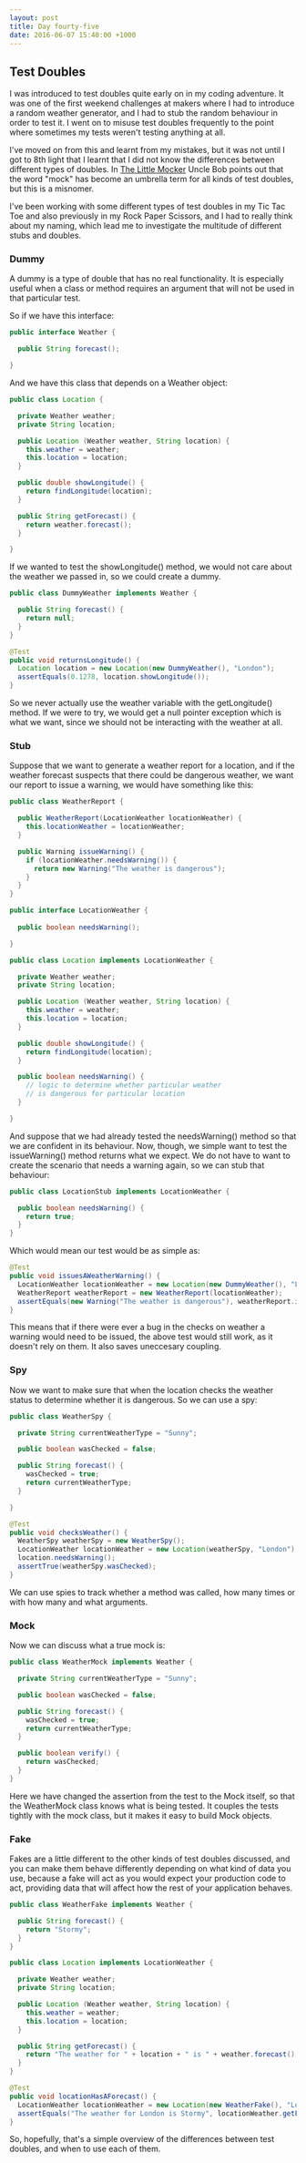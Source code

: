 ```yaml
---
layout: post
title: Day fourty-five
date: 2016-06-07 15:40:00 +1000
---
```


Test Doubles
-----

I was introduced to test doubles quite early on in my coding adventure.  It was one of the first weekend challenges at makers where I had to introduce a random weather generator, and I had to stub the random behaviour in order to test it.  I went on to misuse test doubles frequently to the point where sometimes my tests weren't testing anything at all.

I've moved on from this and learnt from my mistakes, but it was not until I got to 8th light that I learnt that I did not know the differences between different types of doubles.  In [The Little Mocker](https://blog.8thlight.com/uncle-bob/2014/05/14/TheLittleMocker.html) Uncle Bob points out that the word "mock" has become an umbrella term for all kinds of test doubles, but this is a misnomer.

I've been working with some different types of test doubles in my Tic Tac Toe and also previously in my Rock Paper Scissors, and I had to really think about my naming, which lead me to investigate the multitude of different stubs and doubles.

### Dummy

A dummy is a type of double that has no real functionality.  It is especially useful when a class or method requires an argument that will not be used in that particular test.

So if we have this interface:

```java
public interface Weather {

  public String forecast();

}
```

And we have this class that depends on a Weather object:

```java
public class Location {

  private Weather weather;
  private String location;

  public Location (Weather weather, String location) {
    this.weather = weather;
    this.location = location;
  }

  public double showLongitude() {
    return findLongitude(location);
  }

  public String getForecast() {
    return weather.forecast();
  }

}
```

If we wanted to test the showLongitude() method, we would not care about the weather we passed in, so we could create a dummy.

```java
public class DummyWeather implements Weather {

  public String forecast() {
    return null;
  }
}
```

```java
@Test
public void returnsLongitude() {
  Location location = new Location(new DummyWeather(), "London");
  assertEquals(0.1278, location.showLongitude());
}
```

So we never actually use the weather variable with the getLongitude() method.  If we were to try, we would get a null pointer exception which is what we want, since we should not be interacting with the weather at all.

### Stub

Suppose that we want to generate a weather report for a location, and if the weather forecast suspects that there could be dangerous weather, we want our report to issue a warning, we would have something like this:

```java
public class WeatherReport {

  public WeatherReport(LocationWeather locationWeather) {
    this.locationWeather = locationWeather;
  }

  public Warning issueWarning() {
    if (locationWeather.needsWarning()) {
      return new Warning("The weather is dangerous");
    }
  }
}
```

```java
public interface LocationWeather {
  
  public boolean needsWarning();

}
```

```java
public class Location implements LocationWeather {

  private Weather weather;
  private String location;

  public Location (Weather weather, String location) {
    this.weather = weather;
    this.location = location;
  }

  public double showLongitude() {
    return findLongitude(location);
  }

  public boolean needsWarning() {
    // logic to determine whether particular weather
    // is dangerous for particular location
  }

}
```

And suppose that we had already tested the needsWarning() method so that we are confident in its behaviour.  Now, though, we simple want to test the issueWarning() method returns what we expect.  We do not have to want to create the scenario that needs a warning again, so we can stub that behaviour:

```java
public class LocationStub implements LocationWeather {

  public boolean needsWarning() {
    return true;
  }
}
```
Which would mean our test would be as simple as: 

```java
@Test
public void issuesAWeatherWarning() {
  LocationWeather locationWeather = new Location(new DummyWeather(), "London");
  WeatherReport weatherReport = new WeatherReport(locationWeather);
  assertEquals(new Warning("The weather is dangerous"), weatherReport.issueWarning());
}
```

This means that if there were ever a bug in the checks on weather a warning would need to be issued, the above test would still work, as it doesn't rely on them.  It also saves uneccesary coupling.

### Spy

Now we want to make sure that when the location checks the weather status to determine whether it is dangerous. So we can use a spy:

```java
public class WeatherSpy {

  private String currentWeatherType = "Sunny";

  public boolean wasChecked = false;

  public String forecast() {
    wasChecked = true;
    return currentWeatherType;
  }

}
```

```java
@Test
public void checksWeather() {
  WeatherSpy weatherSpy = new WeatherSpy();
  LocationWeather locationWeather = new Location(weatherSpy, "London");
  location.needsWarning();
  assertTrue(weatherSpy.wasChecked);
}
```

We can use spies to track whether a method was called, how many times or with how many and what arguments.

### Mock

Now we can discuss what a true mock is:

```java
public class WeatherMock implements Weather {

  private String currentWeatherType = "Sunny";

  public boolean wasChecked = false;

  public String forecast() {
    wasChecked = true;
    return currentWeatherType;
  }

  public boolean verify() {
    return wasChecked;
  }
}
```

Here we have changed the assertion from the test to the Mock itself, so that the WeatherMock class knows what is being tested.  It couples the tests tightly with the mock class, but it makes it easy to build Mock objects.


### Fake

Fakes are a little different to the other kinds of test doubles discussed, and you can make them behave differently depending on what kind of data you use, because a fake will act as you would expect your production code to act, providing data that will affect how the rest of your application behaves.

```java
public class WeatherFake implements Weather {

  public String forecast() {
    return "Stormy";
  }
}
```

```java
public class Location implements LocationWeather {

  private Weather weather;
  private String location;

  public Location (Weather weather, String location) {
    this.weather = weather;
    this.location = location;
  }

  public String getForecast() {
    return "The weather for " + location + " is " + weather.forecast();
  }
}
```

```java
@Test
public void locationHasAForecast() {
  LocationWeather locationWeather = new Location(new WeatherFake(), "London");
  assertEquals("The weather for London is Stormy", locationWeather.getForecast();
}
```

So, hopefully, that's a simple overview of the differences between test doubles, and when to use each of them.
